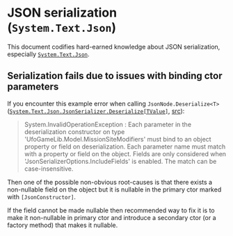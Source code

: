 # JSON serialization (`System.Text.Json`)

This document codifies hard-earned knowledge about JSON serialization, especially [`System.Text.Json`].

## Serialization fails due to issues with binding ctor parameters

If you encounter this example error when calling `JsonNode.Deserialize<T>`
([`System.Text.Json.JsonSerializer.Deserialize[TValue]`][`Deserialize<TValue>(JsonNode, JsonSerializerOptions)`], [src]):

> System.InvalidOperationException : Each parameter in the deserialization constructor on type
> 'UfoGameLib.Model.MissionSiteModifiers' must bind to an object property or field on deserialization.
> Each parameter name must match with a property or field on the object.
> Fields are only considered when 'JsonSerializerOptions.IncludeFields' is enabled. The match can be case-insensitive.

Then one of the possible non-obvious root-causes is that there exists a non-nullable field on the object but it is nullable
in the primary ctor marked with `[JsonConstructor]`.

If the field cannot be made nullable then recommended way to fix it is to make it non-nullable in primary ctor
and introduce a secondary ctor (or a factory method) that makes it nullable.

[`System.Text.Json`]: https://learn.microsoft.com/en-us/dotnet/standard/serialization/system-text-json/overview
[`Deserialize<TValue>(JsonNode, JsonSerializerOptions)`]: https://learn.microsoft.com/en-us/dotnet/api/system.text.json.jsonserializer.deserialize?view=net-8.0#system-text-json-jsonserializer-deserialize-1(system-text-json-nodes-jsonnode-system-text-json-jsonserializeroptions)
[src]: https://github.com/dotnet/runtime/blob/5535e31a712343a63f5d7d796cd874e563e5ac14/src/libraries/System.Text.Json/src/System/Text/Json/Serialization/JsonSerializer.Read.Node.cs#L30
